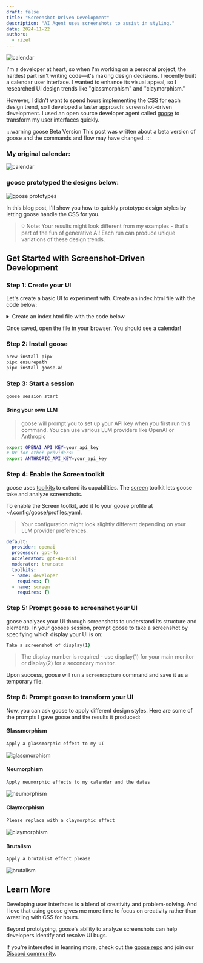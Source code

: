 ```yaml
---
draft: false
title: "Screenshot-Driven Development"
description: "AI Agent uses screenshots to assist in styling."
date: 2024-11-22
authors:
  - rizel
---
```


![calendar](screenshot-driven-development.png)

I'm a developer at heart, so when I'm working on a personal project, the hardest part isn't writing code—it's making design decisions. I recently built a calendar user interface. I wanted to enhance its visual appeal, so I researched UI design trends like "glassmorphism" and "claymorphism."

However, I didn't want to spend hours implementing the CSS for each design trend, so I developed a faster approach: screenshot-driven development. I used an open source developer agent called [goose](https://github.com/block/goose) to transform my user interfaces quickly.

<!-- truncate -->

:::warning goose Beta Version
This post was written about a beta version of goose and the commands and flow may have changed.
:::

### My original calendar:
![calendar](screenshot-calendar-og.png)

### goose prototyped the designs below: 
![goose prototypes](goose-prototypes-calendar.png)

In this blog post, I'll show you how to quickly prototype design styles by letting goose handle the CSS for you.
>💡 Note: Your results might look different from my examples - that's part of the fun of generative AI! Each run can produce unique variations of these design trends.

## Get Started with Screenshot-Driven Development

### Step 1: Create your UI
Let's create a basic UI to experiment with. Create an index.html file with the code below:

<details>
<summary>Create an index.html file with the code below</summary>

```html
<!DOCTYPE html>
<html>
<head>
    <style>
        body {
            display: flex;
            justify-content: center;
            align-items: center;
            min-height: 100vh;
            margin: 0;
            background: linear-gradient(45deg, #6e48aa, #9c27b0);
            font-family: -apple-system, BlinkMacSystemFont, "Segoe UI", Roboto, sans-serif;
        }

        .calendar {
            background: white;
            border-radius: 12px;
            box-shadow: 0 5px 20px rgba(0,0,0,0.1);
            width: 400px;
            padding: 20px;
        }

        .header {
            display: flex;
            justify-content: space-between;
            align-items: center;
            padding-bottom: 20px;
            border-bottom: 2px solid #f0f0f0;
        }

        .month {
            font-size: 24px;
            font-weight: 600;
            color: #1a1a1a;
        }

        .days {
            display: grid;
            grid-template-columns: repeat(7, 1fr);
            gap: 10px;
            margin-top: 20px;
            text-align: center;
        }

        .days-header {
            display: grid;
            grid-template-columns: repeat(7, 1fr);
            gap: 10px;
            margin-top: 20px;
            text-align: center;
        }

        .days-header span {
            color: #666;
            font-weight: 500;
            font-size: 14px;
        }

        .day {
            aspect-ratio: 1;
            display: flex;
            align-items: center;
            justify-content: center;
            border-radius: 50%;
            font-size: 14px;
            color: #333;
            cursor: pointer;
            transition: all 0.2s;
        }

        .day:hover {
            background: #f0f0f0;
        }

        .day.today {
            background: #9c27b0;
            color: white;
        }

        .day.inactive {
            color: #ccc;
        }
    </style>
</head>
<body>
    <div class="calendar">
        <div class="header">
            <div class="month">November 2024</div>
        </div>
        <div class="days-header">
            <span>Sun</span>
            <span>Mon</span>
            <span>Tue</span>
            <span>Wed</span>
            <span>Thu</span>
            <span>Fri</span>
            <span>Sat</span>
        </div>
        <div class="days">
            <div class="day inactive">27</div>
            <div class="day inactive">28</div>
            <div class="day inactive">29</div>
            <div class="day inactive">30</div>
            <div class="day inactive">31</div>
            <div class="day">1</div>
            <div class="day">2</div>
            <div class="day">3</div>
            <div class="day">4</div>
            <div class="day">5</div>
            <div class="day">6</div>
            <div class="day">7</div>
            <div class="day">8</div>
            <div class="day">9</div>
            <div class="day">10</div>
            <div class="day">11</div>
            <div class="day">12</div>
            <div class="day">13</div>
            <div class="day today">14</div>
            <div class="day">15</div>
            <div class="day">16</div>
            <div class="day">17</div>
            <div class="day">18</div>
            <div class="day">19</div>
            <div class="day">20</div>
            <div class="day">21</div>
            <div class="day">22</div>
            <div class="day">23</div>
            <div class="day">24</div>
            <div class="day">25</div>
            <div class="day">26</div>
            <div class="day">27</div>
            <div class="day">28</div>
            <div class="day">29</div>
            <div class="day">30</div>
        </div>
    </div>
</body>
</html>
```
</details>

Once saved, open the file in your browser. You should see a calendar!

### Step 2: Install goose

```bash
brew install pipx
pipx ensurepath
pipx install goose-ai
```

### Step 3: Start a session

```bash
goose session start
```

#### Bring your own LLM

>goose will prompt you to set up your API key when you first run this command. You can use various LLM providers like OpenAI or Anthropic

```bash
export OPENAI_API_KEY=your_api_key
# Or for other providers:
export ANTHROPIC_API_KEY=your_api_key
```

### Step 4: Enable the Screen toolkit
goose uses [toolkits](https://block.github.io/goose/plugins/plugins.html) to extend its capabilities. The [screen](https://block.github.io/goose/plugins/available-toolkits.html#6-screen-toolkit) toolkit lets goose take and analyze screenshots.

To enable the Screen toolkit, add it to your goose profile at ~/.config/goose/profiles.yaml.

> Your configuration might look slightly different depending on your LLM provider preferences.


```yaml
default:
  provider: openai
  processor: gpt-4o
  accelerator: gpt-4o-mini
  moderator: truncate
  toolkits:
  - name: developer
    requires: {}
  - name: screen
    requires: {}
```

### Step 5: Prompt goose to screenshot your UI
goose analyzes your UI through screenshots to understand its structure and elements. In your gooses session, prompt goose to take a screenshot by specifying which display your UI is on:

```bash
Take a screenshot of display(1)  
```

> The display number is required - use display(1) for your main monitor or display(2) for a secondary monitor.

Upon success, goose will run a `screencapture` command and save it as a temporary file.

### Step 6: Prompt goose to transform your UI

Now, you can ask goose to apply different design styles. Here are some of the prompts I gave goose and the results it produced:

#### Glassmorphism

```bash
Apply a glassmorphic effect to my UI
```

![glassmorphism](glassmorphism-calendar.png)


#### Neumorphism

```bash
Apply neumorphic effects to my calendar and the dates
```

![neumorphism](neumorphism-calendar.png)


#### Claymorphism

```bash
Please replace with a claymorphic effect
```

![claymorphism](claymorphism-calendar.png)


#### Brutalism

```bash
Apply a brutalist effect please
```

![brutalism](brutalism-calendar.png)

## Learn More

Developing user interfaces is a blend of creativity and problem-solving. And I love that using goose gives me more time to focus on creativity rather than wrestling with CSS for hours. 

Beyond prototyping, goose's ability to analyze screenshots can help developers identify and resolve UI bugs.

If you're interested in learning more, check out the [goose repo](https://github.com/block/goose) and join our [Discord community](https://discord.gg/goose-oss).

<head>
    <meta property="og:title" content="Screenshot-Driven Development" />
    <meta property="og:type" content="article" />
    <meta property="og:url" content="https://block.github.io/goose/blog/2024/11/22/screenshot-driven-development" />
    <meta property="og:description" content="AI Agent uses screenshots to assist in styling." />
    <meta property="og:image" content="https://block.github.io/goose/assets/images/screenshot-driven-development-4ed1beaa10c6062c0bf87e2d27590ad6.png" />
    <meta name="twitter:card" content="summary_large_image" />
    <meta property="twitter:domain" content="block.github.io/goose" />
    <meta name="twitter:title" content="Screenshot-Driven Development" />
    <meta name="twitter:description" content="AI Agent uses screenshots to assist in styling." />
    <meta name="twitter:image" content="https://block.github.io/goose/assets/images/screenshot-driven-development-4ed1beaa10c6062c0bf87e2d27590ad6.png" />
</head>